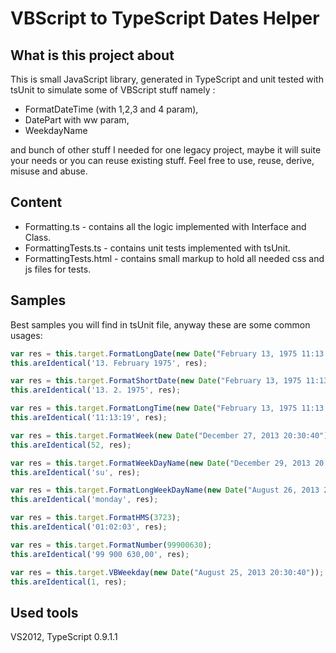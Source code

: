 VBScript to TypeScript Dates Helper
=

What is this project about
-
This is small JavaScript library, generated in TypeScript and unit tested with tsUnit to simulate some of VBScript stuff namely :

- FormatDateTime (with 1,2,3 and 4 param),
- DatePart with ww param,
- WeekdayName

and bunch of other stuff I needed for one legacy project, maybe it will suite your needs or you can reuse existing stuff. Feel free to use, reuse, derive, misuse and abuse.

Content
-
- Formatting.ts - contains all the logic implemented with Interface and Class.
- FormattingTests.ts - contains unit tests implemented with tsUnit.
- FormattingTests.html - contains small markup to hold all needed css and js files for tests.

Samples
-
Best samples you will find in tsUnit file, anyway these are some common usages:

```javascript
var res = this.target.FormatLongDate(new Date("February 13, 1975 11:13:00"));
this.areIdentical('13. February 1975', res);

var res = this.target.FormatShortDate(new Date("February 13, 1975 11:13:00"));
this.areIdentical('13. 2. 1975', res);

var res = this.target.FormatLongTime(new Date("February 13, 1975 11:13:19"));
this.areIdentical('11:13:19', res);

var res = this.target.FormatWeek(new Date("December 27, 2013 20:30:40"));
this.areIdentical(52, res);

var res = this.target.FormatWeekDayName(new Date("December 29, 2013 20:30:40"));
this.areIdentical('su', res);

var res = this.target.FormatLongWeekDayName(new Date("August 26, 2013 20:30:40"));
this.areIdentical('monday', res);

var res = this.target.FormatHMS(3723);
this.areIdentical('01:02:03', res);

var res = this.target.FormatNumber(99900630);
this.areIdentical('99 900 630,00', res);

var res = this.target.VBWeekday(new Date("August 25, 2013 20:30:40"));
this.areIdentical(1, res);
```
Used tools
-
VS2012, TypeScript 0.9.1.1